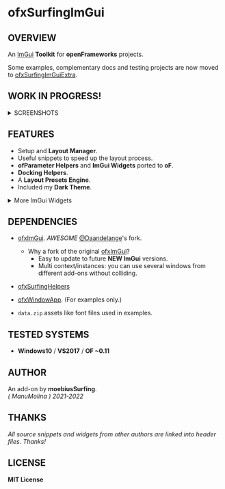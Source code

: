 ofxSurfingImGui
=============================

## OVERVIEW

An [ImGui](https://github.com/ocornut/imgui) **Toolkit** for **openFrameworks** projects.  

Some examples, complementary docs and testing projects are now moved to [ofxSurfingImGuiExtra](https://github.com/moebiussurfing/ofxSurfingImGuiExtra).  

## WORK IN PROGRESS!

<details>
  <summary>SCREENSHOTS</summary>
  <p>

#### Widgets & Layout Engine

![image](https://github.com/moebiussurfing/ofxSurfingImGuiExtra/blob/master/readme_media/image/1_Widgets_Sliders2.PNG?raw=true "image")  

![image](https://github.com/moebiussurfing/ofxSurfingImGuiExtra/blob/master/readme_media/image/1_Widgets_Sliders.PNG?raw=true "image")  

#### Layout Presets Engine

![gif](https://github.com/moebiussurfing/ofxSurfingImGuiExtra/blob/master/readme_media/gif/3_0_Layout_Docking2.gif?raw=true "gif")  
  </p>
</details>

## FEATURES 

- Setup and **Layout Manager**.
- Useful snippets to speed up the layout process.  
- **ofParameter Helpers** and **ImGui Widgets** ported to **oF**.
- **Docking Helpers**.
- A **Layout Presets Engine**.
- Included my **Dark Theme**.

<details>
  <summary>More ImGui Widgets</summary>
  <p>

  - Big Toggles and Buttons
  - Vertical and Horizontal Sliders
  - Range Sliders
  - Styled Knobs
  - Inactive, hidden, locked widgets
  - Show or hide labels and values
  - DearWidgets
  - Gradient Color Designer
  - Matrix Selector
  - Progress bars and waiting spinners
  - Files Browser
  - Curve Editors
  - Mouse Wheel control
  </p>
</details>


## DEPENDENCIES
* [ofxImGui](https://github.com/Daandelange/ofxImGui/). _AWESOME_ [@Daandelange](https://github.com/Daandelange)'s fork.

  - Why a fork of the original [ofxImGui](https://github.com/jvcleave/ofxImGui)? 
    - Easy to update to future **NEW ImGui** versions.  
    - Multi context/instances: 
      you can use several windows from different add-ons without colliding. 

* [ofxSurfingHelpers](https://github.com/moebiussurfing/ofxSurfingHelpers)
* [ofxWindowApp](https://github.com/moebiussurfing/ofxWindowApp). (For examples only.)
* `data.zip` assets like font files used in examples.

## TESTED SYSTEMS
- **Windows10** / **VS2017** / **OF ~0.11**

## AUTHOR
An add-on by **moebiusSurfing**.  
*( ManuMolina ) 2021-2022*  

## THANKS
_All source snippets and widgets from other authors are linked into header files. Thanks!_

## LICENSE
**MIT License**
